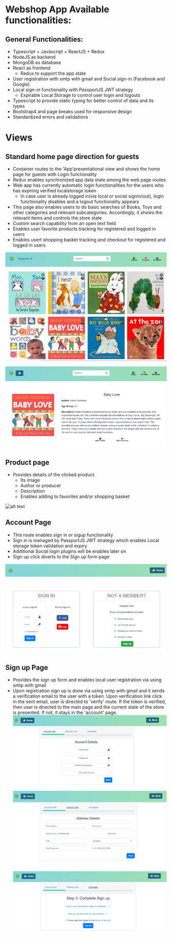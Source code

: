 # Webshop App Available functionalities:

## General Functionalities:
- Typescript + Javascript + ReactJS + Redux
- NodeJS as backend
- MongoDB as database
- React as frontend
	- Redux to support the app state
- User registration with smtp with gmail and Social sign-in (Facebook and Google)
- Local sign-in functionality with PassportJS JWT strategy
	- Expirable Local Storage to control user login and logouts
- Typescript to provide static typing for better control of data and its types
- Bootstrap4 and page breaks used for responsive design
- Standardized errors and validations

# Views
## Standard home page direction for guests
- Container routes to the 'App'presentational view and shows the home page for guests with Login functionality
- Redux enables synchronized app data state among the web page routes
- Web app has currently automatic login functionalities for the users who has expiring verified localstorage token
	- In case user is already logged in(via local or social signin/out), login functionality disables and a logout functionality appears
- This page also enables users to do basic searches of Books, Toys and other categories and relevant subcategories. Accordingly, it shows the relevant items and controls the store state
- Custom search capability from an open text field
- Enables user favorite products tracking for registered and logged in users
- Enables usert shopping basket tracking and checkout for registered and logged in users

![alt text](https://github.com/mesarikaya/FinalWebShopReactApp/blob/master/snapshots/Capture1.PNG)

![alt text](https://github.com/mesarikaya/FinalWebShopReactApp/blob/master/snapshots/Capture2.PNG)

## Product page
- Provides details of the clicked product. 
	- Its image
	- Author or producer
	- Description
	- Enables adding to favorites and/or shopping basket

![alt text](https://github.com/mesarikaya/FinalWebShopReactApp/blob/master/snapshots/Capture7.PNG)

## Account Page
- This route enables sign in or sigup functionality
- Sign in is managed by PassportJS JWT strategy which enables Local storage token validation and expiry
- Additional Social login plugins will be enables later on
- Sign up click diverts to the Sign up form page

![alt text](https://github.com/mesarikaya/FinalWebShopReactApp/blob/master/snapshots/Capture3.PNG)

## Sign up Page
- Provides the sign up form and enables local user registration via using smtp with gmail
- Upon registration sign up is done via using smtp with gmail and it sends a verification email to the user with a token.
Upon verification link click in the sent email, user is directed to 'verify' route. If the token is verified, then user is directed
to the main page and the current state of the store is presented. If not, it stays in the 'account' page.
![alt text](https://github.com/mesarikaya/FinalWebShopReactApp/blob/master/snapshots/Capture4.PNG)
![alt text](https://github.com/mesarikaya/WebShopWithReact/blob/master/snapshots/Capture5.PNG)
![alt text](https://github.com/mesarikaya/WebShopWithReact/blob/master/snapshots/Capture6.PNG)




